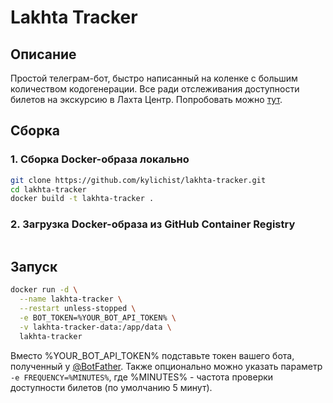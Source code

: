 # Lakhta Tracker
## Описание
Простой телеграм-бот, быстро написанный на коленке с большим количеством кодогенерации. Все ради отслеживания доступности билетов на экскурсию в Лахта Центр. Попробовать можно [тут](https://t.me/ai8ho0k_bot).

## Сборка
### 1. Сборка Docker-образа локально
```bash
git clone https://github.com/kylichist/lakhta-tracker.git
cd lakhta-tracker
docker build -t lakhta-tracker .
```
### 2. Загрузка Docker-образа из GitHub Container Registry
```bash
```

## Запуск
```bash
docker run -d \
  --name lakhta-tracker \
  --restart unless-stopped \
  -e BOT_TOKEN=%YOUR_BOT_API_TOKEN% \
  -v lakhta-tracker-data:/app/data \
  lakhta-tracker
```
Вместо %YOUR_BOT_API_TOKEN% подставьте токен вашего бота, полученный у [@BotFather](https://t.me/BotFather). Также опционально можно указать параметр `-e FREQUENCY=%MINUTES%`, где %MINUTES% - частота проверки доступности билетов (по умолчанию 5 минут).
